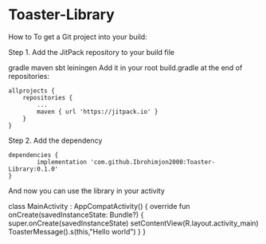 # Toaster-Library
How to
To get a Git project into your build:

Step 1. Add the JitPack repository to your build file

gradle
maven
sbt
leiningen
Add it in your root build.gradle at the end of repositories:

	allprojects {
		repositories {
			...
			maven { url 'https://jitpack.io' }
		}
	}
Step 2. Add the dependency

	dependencies {
	        implementation 'com.github.Ibrohimjon2000:Toaster-Library:0.1.0'
	}

And now you can use the library in your activity

class MainActivity : AppCompatActivity() {
    override fun onCreate(savedInstanceState: Bundle?) {
        super.onCreate(savedInstanceState)
        setContentView(R.layout.activity_main)
        ToasterMessage().s(this,"Hello world")
    }
}
